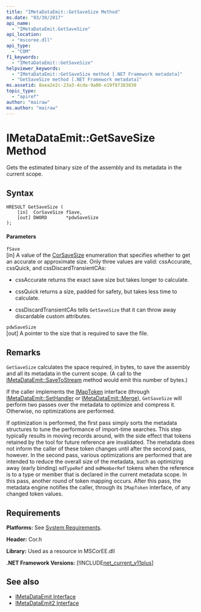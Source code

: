 ```yaml
---
title: "IMetaDataEmit::GetSaveSize Method"
ms.date: "03/30/2017"
api_name: 
  - "IMetaDataEmit.GetSaveSize"
api_location: 
  - "mscoree.dll"
api_type: 
  - "COM"
f1_keywords: 
  - "IMetaDataEmit::GetSaveSize"
helpviewer_keywords: 
  - "IMetaDataEmit::GetSaveSize method [.NET Framework metadata]"
  - "GetSaveSize method [.NET Framework metadata]"
ms.assetid: 8aea2e2c-23a3-4cda-9a06-e19f97383830
topic_type: 
  - "apiref"
author: "mairaw"
ms.author: "mairaw"
---
```

# IMetaDataEmit::GetSaveSize Method
Gets the estimated binary size of the assembly and its metadata in the current scope.  
  
## Syntax  
  
```  
HRESULT GetSaveSize (  
    [in]  CorSaveSize fSave,  
    [out] DWORD       *pdwSaveSize  
);  
```  
  
#### Parameters  
 `fSave`  
 [in] A value of the [CorSaveSize](../../../../docs/framework/unmanaged-api/metadata/corsavesize-enumeration.md) enumeration that specifies whether to get an accurate or approximate size. Only three values are valid: cssAccurate, cssQuick, and cssDiscardTransientCAs:  
  
-   cssAccurate returns the exact save size but takes longer to calculate.  
  
-   cssQuick returns a size, padded for safety, but takes less time to calculate.  
  
-   cssDiscardTransientCAs tells `GetSaveSize` that it can throw away discardable custom attributes.  
  
 `pdwSaveSize`  
 [out] A pointer to the size that is required to save the file.  
  
## Remarks  
 `GetSaveSize` calculates the space required, in bytes, to save the assembly and all its metadata in the current scope. (A call to the [IMetaDataEmit::SaveToStream](../../../../docs/framework/unmanaged-api/metadata/imetadataemit-savetostream-method.md) method would emit this number of bytes.)  
  
 If the caller implements the [IMapToken](../../../../docs/framework/unmanaged-api/metadata/imaptoken-interface.md) interface (through [IMetaDataEmit::SetHandler](../../../../docs/framework/unmanaged-api/metadata/imetadataemit-sethandler-method.md) or [IMetaDataEmit::Merge](../../../../docs/framework/unmanaged-api/metadata/imetadataemit-merge-method.md)), `GetSaveSize` will perform two passes over the metadata to optimize and compress it. Otherwise, no optimizations are performed.  
  
 If optimization is performed, the first pass simply sorts the metadata structures to tune the performance of import-time searches. This step typically results in moving records around, with the side effect that tokens retained by the tool for future reference are invalidated. The metadata does not inform the caller of these token changes until after the second pass, however. In the second pass, various optimizations are performed that are intended to reduce the overall size of the metadata, such as optimizing away (early binding) `mdTypeRef` and `mdMemberRef` tokens when the reference is to a type or member that is declared in the current metadata scope. In this pass, another round of token mapping occurs. After this pass, the metadata engine notifies the caller, through its `IMapToken` interface, of any changed token values.  
  
## Requirements  
 **Platforms:** See [System Requirements](../../../../docs/framework/get-started/system-requirements.md).  
  
 **Header:** Cor.h  
  
 **Library:** Used as a resource in MSCorEE.dll  
  
 **.NET Framework Versions:** [!INCLUDE[net_current_v11plus](../../../../includes/net-current-v11plus-md.md)]  
  
## See also
- [IMetaDataEmit Interface](../../../../docs/framework/unmanaged-api/metadata/imetadataemit-interface.md)
- [IMetaDataEmit2 Interface](../../../../docs/framework/unmanaged-api/metadata/imetadataemit2-interface.md)
